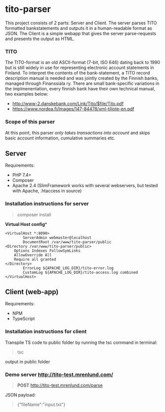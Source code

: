 # tito-parser

This project consists of 2 parts: Server and Client. The server parses TITO formatted bankstatements and outputs it in a human-readable format as JSON. The Client is a simple webapp that gives the server parse-requests and presents the output as HTML.

### TITO
The TITO-format is an old ASCII-format (7-bit, ISO 646) dating back to 1990 but is still widely in use for representing electronic account statements in Finland.
To interpret the contents of the bank-statement, a TITO record description manual is needed and was jointly created by the Finnish banks, managed through Finanssiala ry.
There are small bank-specific variations in the implmenentation, every finnish bank have their own technical manual, two examples below:

- http://www-2.danskebank.com/Link/Tito/$file/Tito.pdf
- https://www.nordea.fi/Images/147-84478/xml-tiliote-en.pdf

### Scope of this parser
At this point, this parser *only takes transactions into account* and skips basic account information, cumulative summaries etc.

## Server

Requirements:

- PHP 7.4+
- Composer
- Apache 2.4 (SlimFramework works with several webservers, but tested with Apache, .htaccess in source)

### Installation instructions for server

> composer install

**Virtual Host config***
```
<VirtualHost *:8090>
        ServerAdmin webmaster@localhost
        DocumentRoot /var/www/tito-parser/public
<Directory /var/www/tito-parser/public>
    Options Indexes FollowSymLinks
    AllowOverride All
    Require all granted
</Directory>
        ErrorLog ${APACHE_LOG_DIR}/tito-error.log
        CustomLog ${APACHE_LOG_DIR}/tito-access.log combined
</VirtualHost>
```

## Client (web-app)

Requirements:

- NPM
- TypeScript

### Installation instructions for client

Transpile TS code to public folder by running the tsc command in terminal:
> tsc

output in public folder

### Demo server http://tito-test.mrenlund.com/

>**POST** http://tito-test.mrenlund.com/parse

JSON payload:

>{"fileName":"input.txt"}




